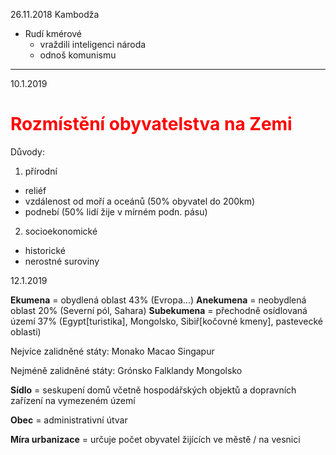26.11.2018
Kambodža
- Rudí kmérové
  - vraždili inteligenci národa
  - odnoš komunismu
---
10.1.2019

# <font color="red"> __Rozmístění obyvatelstva na Zemi__ </font>

Důvody:
1. přírodní
  - reliéf
  - vzdálenost od moří a oceánů (50% obyvatel do 200km)
  - podnebí (50% lidí žije v mírném podn. pásu)
2. socioekonomické
  - historické
  - nerostné suroviny

12.1.2019

__Ekumena__ = obydlená oblast 43% (Evropa...)
__Anekumena__ = neobydlená oblast 20% (Severní pól, Sahara)
__Subekumena__ = přechodně osídlovaná území 37% (Egypt[turistika], Mongolsko, Sibiř[kočovné kmeny], pastevecké oblasti)

Nejvíce zalidněné státy:
  Monako
  Macao
  Singapur

Nejméně zalidněné státy:
  Grónsko
  Falklandy
  Mongolsko

__Sídlo__ = seskupení domů včetně hospodářských objektů a dopravních zařízení na vymezeném území

__Obec__ = administrativní útvar

__Míra urbanizace__ = určuje počet obyvatel žijících ve městě / na vesnici
